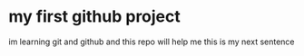 # my first github project
im learning git and github and this repo will help me
this is my next sentence

